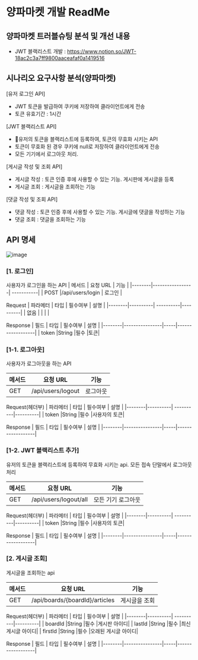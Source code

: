 # 양파마켓 개발 ReadMe

## 양파마켓 트러블슈팅 분석 및 개선 내용
- JWT 블랙리스트 개발 : https://www.notion.so/JWT-18ac2c3a7ff9800aaceafaf0a1419516


## 시나리오 요구사항 분석(양파마켓)
[유저 로그인 API]
- JWT 토큰을 발급하여 쿠키에 저장하여 클라이언트에게 전송
- 토큰 유효기간 : 1시간

[JWT 블랙리스트 API]
- 유저의 토큰을 블랙리스트에 등록하여, 토큰의 무효화 시키는 API
- 토큰이 무효화 된 경우 쿠키에 null로 저장하여 클라이언트에게 전송
- 모든 기기에서 로그아웃 처리.

[게시글 작성 및 조회 API]
- 게시글 작성 : 토큰 인증 후에 사용할 수 있는 기능. 게시판에 게시글을 등록
- 게시글 조회 : 게시글을 조회하는 기능

[댓글 작성 및 조회 API]
- 댓글 작성 : 토큰 인증 후에 사용할 수 있는 기능. 게시글에 댓글을 작성하는 기능
- 댓글 조회 : 댓글을 조회하는 기능
  
## API 명세
![image](https://github.com/user-attachments/assets/16fdf4c2-9b9b-43cd-be5a-201bfce16d17)

### [1. 로그인]
사용자가 로그인을 하는 API
| 메서드 | 요청 URL | 기능 |
|--------|-----------------| -----------|
| POST    |/api/users/login     | 로그인   |

Request
| 파라메터 | 타입 | 필수여부 | 설명 |
|--------|----------| ----------|----------|
| 없음     |         |           |          |

Response
| 필드 | 타입 | 필수여부 | 설명 |
|--------|----------------|-----|------------------|
| token  |String    |필수  |토큰|


### [1-1. 로그아웃]
사용자가 로그아웃을 하는 API

| 메서드 | 요청 URL | 기능 |
|--------|-----------------| -----------|
| GET    |/api/users/logout| 로그아웃 |

Request(헤더부)
| 파라메터 | 타입 | 필수여부 | 설명 |
|--------|----------| ----------|----------|
| token  |String    |필수        |사용자의 토큰|

Response
| 필드 | 타입 | 필수여부 | 설명 |
|--------|----------------|-----|------------------|


### [1-2. JWT 블랙리스트 추가]
유저의 토큰을 블랙리스트에 등록하여 무효화 시키는 api.
모든 접속 단말에서 로그아웃 처리

| 메서드 | 요청 URL | 기능 |
|--------|-----------------| -----------|
| GET    |/api/users/logout/all| 모든 기기 로그아웃 |

Request(헤더부)
| 파라메터 | 타입 | 필수여부 | 설명 |
|--------|----------| ----------|----------|
| token  |String    |필수        |사용자의 토큰|

Response
| 필드 | 타입 | 필수여부 | 설명 |
|--------|----------------|-----|------------------|



### [2. 게시글 조회]
게시글을 조회하는 api

| 메서드 | 요청 URL | 기능 |
|--------|-----------------| -----------|
| GET    |/api/boards/{boardId}/articles| 게시글을 조회 |

Request(헤더부)
| 파라메터 | 타입 | 필수여부 | 설명 |
|--------|----------| ----------|----------|
| boardId  |String    |필수        |게시판 아이디|
| lastId  |String    |필수        |최신 게시글 아이디|
| firstId  |String    |필수        |오래된 게시글 아이디|

Response
| 필드 | 타입 | 필수여부 | 설명 |
|--------|----------------|-----|------------------|
